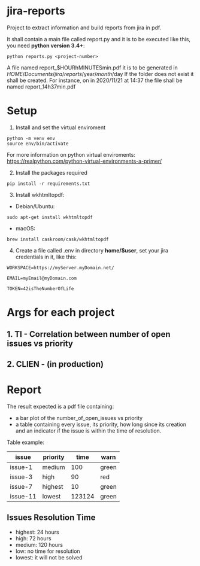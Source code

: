# jira-reports

Project to extract information and build reports from jira in pdf. 

It shall contain a main file called report.py and it is to be executed like this, you need **python version 3.4+**:

```
python reports.py <project-number>
```

A file named report_$HOURhMINUTESmin.pdf it is to be generated in $HOME/Documents/jira/reports/$year/$month/$day
If the folder does not exist it shall be created. For instance, on in 2020/11/21 at 14:37 the file shall be named report_14h37min.pdf

# Setup

1. Install and set the virtual enviroment

```
python -m venv env
source env/bin/activate
```

For more information on python virtual enviroments: https://realpython.com/python-virtual-environments-a-primer/

2. Install the packages required
   
```
pip install -r requirements.txt
```

3. Install wkhtmltopdf:

* Debian/Ubuntu:

```
sudo apt-get install wkhtmltopdf
```

* macOS:

```
brew install caskroom/cask/wkhtmltopdf
```

4. Create a file called .env in directory **home/$user**, set your jira credentials in it, like this:

```
WORKSPACE=https://myServer.myDomain.net/

EMAIL=myEmail@myDomain.com

TOKEN=42isTheNumberOfLife
```

# Args for each project

## 1. TI - Correlation between number of open issues vs priority
## 2. CLIEN - (in production)

# Report

The result expected is a pdf file containing:

- a bar plot of the number_of_open_issues vs priority
- a table containing every issue, its priority, how long since its creation and an indicator if the issue is within the time of resolution.

Table example:

| issue | priority | time | warn |
| ----- | -------- | ---- | ---- |
| issue-1 | medium | 100  | green |
| issue-3 | high   | 90   | red |
| issue-7 | highest | 10  | green |
| issue-11 | lowest | 123124 | green |

## Issues Resolution Time

- highest: 24 hours
- high: 72 hours
- medium: 120 hours
- low: no time for resolution
- lowest: it will not be solved

